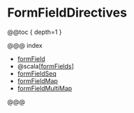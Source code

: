 # FormFieldDirectives

@@toc { depth=1 }

@@@ index

* [formField](formField.md)
* @scala[[formFields](formFields.md)]
* [formFieldSeq](formFieldSeq.md)
* [formFieldMap](formFieldMap.md)
* [formFieldMultiMap](formFieldMultiMap.md)

@@@
